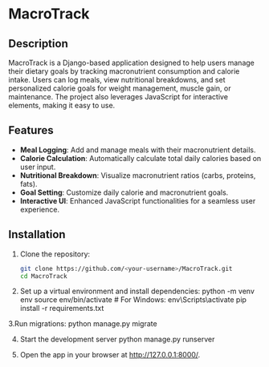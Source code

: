 # MacroTrack

## Description
MacroTrack is a Django-based application designed to help users manage their dietary goals by tracking macronutrient consumption and calorie intake. Users can log meals, view nutritional breakdowns, and set personalized calorie goals for weight management, muscle gain, or maintenance. The project also leverages JavaScript for interactive elements, making it easy to use.

## Features
- **Meal Logging**: Add and manage meals with their macronutrient details.
- **Calorie Calculation**: Automatically calculate total daily calories based on user input.
- **Nutritional Breakdown**: Visualize macronutrient ratios (carbs, proteins, fats).
- **Goal Setting**: Customize daily calorie and macronutrient goals.
- **Interactive UI**: Enhanced JavaScript functionalities for a seamless user experience.

## Installation

1. Clone the repository:
   ```bash
   git clone https://github.com/<your-username>/MacroTrack.git
   cd MacroTrack

2. Set up a virtual environment and install dependencies:
python -m venv env
source env/bin/activate  # For Windows: env\Scripts\activate
pip install -r requirements.txt

3.Run migrations:
python manage.py migrate

4. Start the development server
python manage.py runserver

5. Open the app in your browser at http://127.0.0.1:8000/.
